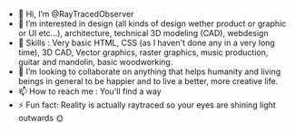 - 👋 Hi, I’m @RayTracedObserver
- 👀 I’m interested in design (all kinds of design wether product or graphic or UI etc...), architecture, technical 3D modeling (CAD), webdesign
- 🌱 Skills : Very basic HTML, CSS (as I haven't done any in a very long time), 3D CAD, Vector graphics, raster graphics, music production, guitar and mandolin, basic woodworking.
- 💞️ I’m looking to collaborate on anything that helps humanity and living beings in general to be happier and to live a better, more creative life.
- 📫 How to reach me : You'll find a way
- ⚡ Fun fact: Reality is actually raytraced so your eyes are shining light outwards 🌞

<!---
RayTracedObserver/RayTracedObserver is a ✨ special ✨ repository because its `README.md` (this file) appears on your GitHub profile.
You can click the Preview link to take a look at your changes.
--->
